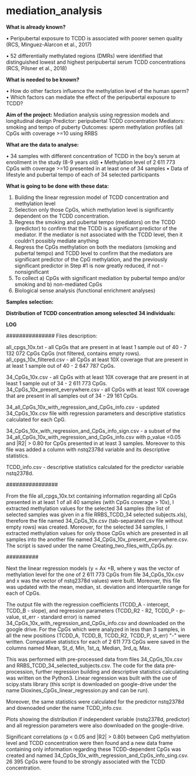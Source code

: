 # mediation_analysis

**What is already known?**

• Peripubertal exposure to TCDD is associated with poorer semen quality (RCS, Minguez-Alarcon et al., 2017)

• 52 differentially methylated regions (DMRs) were identified that distinguished lowest and highest peripubertal serum TCDD concentrations (RCS, Pilsner et al., 2018)

**What is needed to be known?**

• How do other factors influence the methylation level of the human sperm? • Which factors can mediate the effect of the peripubertal exposure to TCDD?
 
**Aim of the project:**
Mediation analysis using regression models and longitudinal design
Predictor: peripubertal TCDD concentration
Mediators: smoking and tempo of puberty
Outcomes: sperm methylation profiles (all CpGs with coverage >=10 using RRBS

**What are the data to analyse:**

• 34 samples with different concentration of TCDD in the boy’s serum at enrollment in the study (8-9 years old) 
• Methylation level of 2 611 773 CpGs with coverage >=10 presented in at least one of 34 samples
• Data of lifestyle and pubertal tempo of each of 34 selected participants

**What is going to be done with these data:**

1. Building the linear regression model of TCDD concentration and methylation level
2. Selection only those CpGs, which methylation level is significantly dependent on the TCDD concentration.
3. Regress the smoking and pubertal tempo (mediators) on the TCDD (predictor) to confirm that the TCDD is a significant predictor of the mediator. If the mediator is not associated with the TCDD level, then it couldn’t possibly mediate anything
4. Regress the CpGs methylation on both the mediators (smoking and pubertal tempo) and TCDD level to confirm that the mediators are significant predictor of the CpG methylation, and the previously significant predictor in Step #1 is now greatly reduced, if not - nonsignificant
5. To collect a) CpGs with significant mediation by pubertal tempo and/or smoking and b) non-mediated CpGs
6. Biological sense analysis (functional enrichment analyses)

**Samples selection:**




**Distribution of TCDD concentration among selescted 34 individuals:**


**LOG**

###############
Files description:

all_cpgs_10x.txt - all CpGs that are present in at least 1 sample out of 40 - 7 132 072 CpGs CpGs (not filtered, contains empty rows).
all_cpgs_10x_filtered.csv - all CpGs at least 10X coverage that are present in at least 1 sample out of 40 - 2 647 787 CpGs.

34_CpGs_10x.csv - all CpGs with at least 10X coverage that are present in at least 1 sample out of 34 - 2 611 773 CpGs.
34_CpGs_10x_present_everywhere.csv - all CpGs with at least 10X coverage that are present in all samples out of 34 - 29 161 CpGs.

34_all_CpGs_10x_with_regression_and_CpGs_info.csv - updated 34_CpGs_10x.csv file with regression parameters and descriptive statistics calculated for each CpG.

34_CpGs_10x_with_regression_and_CpGs_info_sign.csv - a subset of the 34_all_CpGs_10x_with_regression_and_CpGs_info.csv with p_value <0.05 and |R2| > 0.80 for CpGs presented in at least 3 samples. Moreover to this file was added a column with nstq2378d variable and its descriptive statistics.

TCDD_info.csv - descriptive statistics calculated for the predictor variable nstq2378d.

################

From the file all_cpgs_10x.txt containing information regarding all CpGs presented in at least 1 of all 40 samples (with CpGs coverage > 10x), I extracted methylation values for the selected 34 samples (the list of selected samples was given in a file RRBS_TCDD_34 selected subjects.xls), therefore the file named 34_CpGs_10x.csv (tab-separated csv file without empty rows) was created. Moreover, for the selected 34 samples, I extracted methylation values for only those CpGs which are presented in all samples into the another file named 34_CpGs_10x_present_everywhere.csv.
The script is saved under the name Creating_two_files_with_CpGs.py.

##########

Next the linear regression models (y = Ax +B, where y was the vector of methylation level for the one of 2 611 773 CpGs from file 34_CpGs_10x.csv and x was the vector of nstq2378d values) were built. Moreover, this file was updated with the mean, median, st. deviation and interquartile range for each of CpGs.

The output file with the regression coefficients (TCDD_A - intercept, TCDD_B - slope), and regression parameters (TCDD_R2 - R2, TCDD_P - p-value, st_err - standard error) is named 34_CpGs_10x_with_regression_and_CpGs_info.csv and downloaded on the google drive. For the CpGs which were analyzed in less than 3 samples, in all the new positions (TCDD_A, TCDD_B, TCDD_R2, TCDD_P, st_err) "-" were written. Comparative statistics for each of  2 611 773 CpGs were saved in the columns named Mean, St_d, Min, 1st_q, Median, 3rd_q, Max.

This was performed with pre-processed data from files 34_CpGs_10x.csv and RRBS_TCDD_34_selected_subjects.csv. The code for the data pre-procession, further regression building and descriptive statistics calculating was written on the Python3. Linear regression was built with the use of scipy.stats library (this script is downloaded on google-drive under the name Dioxines_CpGs_linear_regression.py and can be run).

Moreover, the same statistics were calculated for the predictor nstq2378d and downoaded under the name TCDD_info.csv.

Plots showing the distribution if independent variable (nstq2378d, predictor) and all regression parameters were also downloaded on the google-drive. 

Significant correlations (p < 0.05 and |R2| > 0.80) between CpG methylation level and TCDD concentration were then found and a new data frame containing only information regarding these TCDD-dependent CpGs was created and named 34_CpGs_10x_with_regression_and_CpGs_info_sing.csv. 26 395 CpGs were found to be strongly associated with the TCDD concentration.




  
